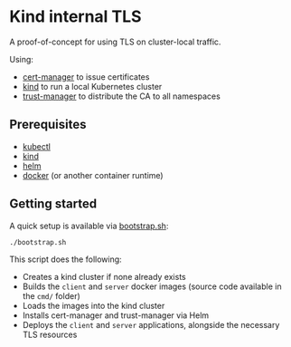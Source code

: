# Kind internal TLS

A proof-of-concept for using TLS on cluster-local traffic.

Using:
- [cert-manager](https://cert-manager.io/docs/) to issue certificates
- [kind](https://kind.sigs.k8s.io/) to run a local Kubernetes cluster
- [trust-manager](https://cert-manager.io/docs/trust/) to distribute the CA to all namespaces

## Prerequisites
- [kubectl](https://kubernetes.io/docs/tasks/tools/)
- [kind](https://kind.sigs.k8s.io/docs/user/quick-start/)
- [helm](https://helm.sh/docs/intro/install/)
- [docker](https://docs.docker.com/get-docker/) (or another container runtime)

## Getting started
A quick setup is available via [bootstrap.sh](./bootstrap.sh):

```bash
./bootstrap.sh
```

This script does the following:
- Creates a kind cluster if none already exists
- Builds the `client` and `server` docker images (source code available in the `cmd/` folder)
- Loads the images into the kind cluster
- Installs cert-manager and trust-manager via Helm
- Deploys the `client` and `server` applications, alongside the necessary TLS resources
